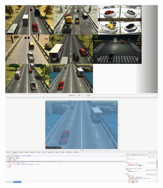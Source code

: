 <p align="center">
  <img src="result.gif" width="500"/>
  <img src="result2.gif" width="500"/>
</p>
